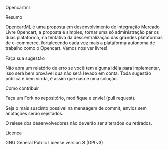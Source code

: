 Opencartml


Resumo

OpencartML é uma proposta em desenvolvimento de integração Mercado Livre Opencart, a proposta é simples, tornar uma só 
administração par os duas plataforma, na tentativa da descentralização das grandes plataformas de e-commerce, fortalecendo
cada vez mais a plataforma autonoma de trabalho como o Opencart. Vamos nos ver livres!


Faça sua sugestão

Não abra um relatório de erro se você tem alguma idéia para implementar, isso será bem provável qua não será levado em conta. 
Toda sugestão pública é bem vinda, é assim que nasce uma solução.


Como contribuir

Faça um Fork no repositório, modifique e envie! (pull request).

Seja o mais suscinto possivel na mensagem de commit, envios sem anotações serão rejeitados.

O relese dos desenvolvedores não deverão ser alterados ou retirados.


Licença

GNU General Public License version 3 (GPLv3)
